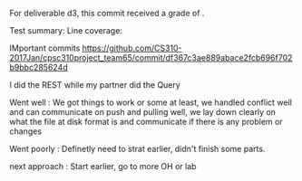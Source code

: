 For deliverable d3, this commit received a grade of .

Test summary: 
Line coverage: 

IMportant commits
https://github.com/CS310-2017Jan/cpsc310project_team65/commit/df367c3ae889abace2fcb696f702b9bbc285624d


I did the REST while my partner did the Query

Went	well	: We got things to work or some at least, we handled conflict well and can communicate on push and pulling well, we lay down clearly on what the file at disk format is and communicate if there is any problem or changes 

Went	poorly	: Definetly need to strat earlier, didn't finish some parts.

next approach	: Start earlier, go to more OH or lab

